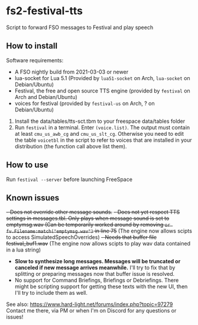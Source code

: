 # fs2-festival-tts
Script to forward FSO messages to Festival and play speech

## How to install
Software requirements:
- A FSO nightly build from 2021-03-03 or newer
- lua-socket for Lua 5.1 (Provided by `lua51-socket` on Arch, `lua-socket` on Debian/Ubuntu)
- Festival, the free and open source TTS engine (provided by `festival` on Arch and Debian/Ubuntu)
- voices for festival (provided by `festival-us` on Arch, ? on Debian/Ubuntu)

1. Install the data/tables/tts-sct.tbm to your freespace data/tables folder
2. Run `festival` in a terminal. Enter `(voice.list)`. The output must contain
   at least `cmu_us_awb_cg` and `cmu_us_slt_cg`.
   Otherwise you need to edit the table `voicetbl` in the script to refer to voices
   that are installed in your distribution (the function call above list them).
   
## How to use
Run `festival --server` before launching FreeSpace

## Known issues
~~- Does not override other message sounds.~~
~~- Does not yet respect TTS settings in messages.tbl. Only plays when message sound is set to emptymsg.wav
  (Can be temporarily worked around by removing `or fv.Filename:match("emptymsg.wav")` in line 75~~
(The engine now allows scipts to access SimulatedSpeechOverrides)
~~- Needs that buffer file festival_buf1.wav~~
(The engine now allows scipts to play wav data contained in a lua string)
- __Slow to synthesize long messages. Messages will be truncated or canceled if new message arrives meanwhile.__
  I'll try to fix that by splitting or preparing messages now that buffer issue is resolved.
- No support for Command Briefings, Briefings or Debriefings. There might be scripting support for
  getting these texts with the new UI, then I'll try to include them as well.

See also: https://www.hard-light.net/forums/index.php?topic=97279
Contact me there, via PM or when I'm on Discord for any questions or issues!
